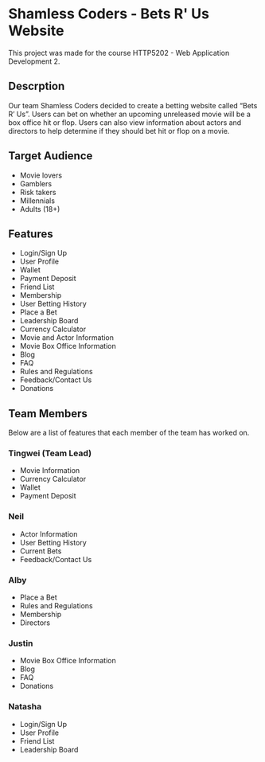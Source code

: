 # Shamless Coders - Bets R' Us Website
This project was made for the course HTTP5202 - Web Application Development 2.

## Descrption
Our team Shamless Coders decided to create a betting website called “Bets R’ Us”. Users can bet on whether an upcoming unreleased movie will be a box office hit or flop. Users can also view information about actors and directors to help determine if they should bet hit or flop on a movie.

## Target Audience
- Movie lovers
- Gamblers
- Risk takers 
- Millennials 
- Adults (18+)

## Features
- Login/Sign Up
- User Profile
- Wallet
- Payment Deposit
- Friend List
- Membership
- User Betting History
- Place a Bet
- Leadership Board
- Currency Calculator
- Movie and Actor Information
- Movie Box Office Information
- Blog
- FAQ
- Rules and Regulations
- Feedback/Contact Us
- Donations

## Team Members
Below are a list of features that each member of the team has worked on.

### Tingwei (Team Lead)
- Movie Information
- Currency Calculator
- Wallet
- Payment Deposit

### Neil
- Actor Information
- User Betting History
- Current Bets
- Feedback/Contact Us

### Alby
- Place a Bet
- Rules and Regulations
- Membership
- Directors

### Justin
- Movie Box Office Information
- Blog
- FAQ
- Donations

### Natasha
- Login/Sign Up
- User Profile
- Friend List
- Leadership Board
